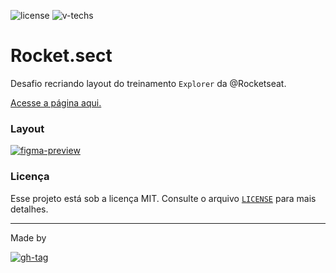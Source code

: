 ![license]
![v-techs]

# Rocket.sect

Desafio recriando layout do treinamento `Explorer` da @Rocketseat.

[Acesse a página aqui.](https://dam450.github.io/rocket-sect/)

### Layout

[![figma-preview]](https://www.figma.com/file/rAxMgisZANKbMJed7evBfl?embed_host=share&kind=&node-id=0%3A1&viewer=1)




### Licença

Esse projeto está sob a licença MIT. Consulte o arquivo [`LICENSE`](./LICENSE.md) para mais detalhes.

---
Made by 

[![gh-tag]](https://github.com/dam450/)

<!-- Images -->
[figma-preview]: https://github.com/dam450/rocket-sect/blob/8263e4cf8a28cec9a7d44e2ef556a46b80aced94/.github/20220626-205920-001.jpg "Figma preview"
[langs]: https://img.shields.io/github/languages/count/dam450/space-shooter?style=plastic "Linguagens utilizadas"
[html5]: https://img.shields.io/badge/html5-E34F26?logo=html5&logoColor=fff&style=for-the-badge "HTML5 badge"
[css3]: https://img.shields.io/badge/css3-1572B6?logo=CSS3&logoColor=fff&style=for-the-badge "CSS3 badge"
[js]: https://img.shields.io/badge/JavaScript-F7DF1E?logo=JavaScript&logoColor=000&style=for-the-badge "javascript badge"

[v-techs]: https://img.shields.io/github/languages/count/dam450/rocket-sect?label=techs&logo=GitHub&style=plastic "Tecnologias"
[v-tag]: https://img.shields.io/github/v/tag/dam450/rocket-sect?color=555&label=tag&logo=GitHub&style=plastic "GitHub Tag Version"
[license]: https://img.shields.io/github/license/dam450/rocket-sect?color=blue&label=Licen%C3%A7a&logo=Conventional%20Commits&logoColor=fff&style=plastic "License badge"

[gh-tag]: https://img.shields.io/badge/DAM450-181717?logo=GitHub&logoColor=fff&link=https://github.com/dam450/ "Dam450's GitHub Tag"
